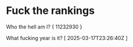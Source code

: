 # Fuck the rankings

Who the hell am I?
{ 11232930 }

What fucking year is it?
[ 2025-03-17T23:26:40Z ]
